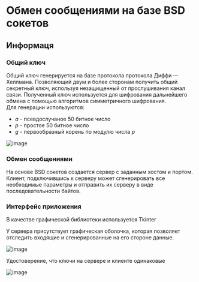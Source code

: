 # Обмен сообщениями на базе BSD сокетов

## Информаця
### Общий ключ
Общий ключ генерируется на базе протокола протокола Диффи — Хеллмана.
Позволяющий двум и более сторонам получить общий секретный ключ, используя незащищенный от прослушивания канал связи. 
Полученный ключ используется для шифрования дальнейшего обмена с помощью алгоритмов симметричного шифрования.<br>
Для генерации используются:
* *a* - псевдослучаное 50 битное число
* *p* - простое 50 битное число
* *g* - первообразный корень по модулю числа *p*

![image](https://user-images.githubusercontent.com/88139430/233656615-1fed30a0-2e82-4f2a-8608-e1302e2a5073.png)

### Обмен сообщениями
На основе BSD сокетов создается сервер с заданным хостом и портом. <br>
Клиент, подключившись к серверу может сгенерировать все необходимые параметры и отправить их серверу в виде последовательности байтов.


### Интерфейс приложения
В качестве графической библиотеки используется Tkinter

У сервера присутствует графическая оболочка, которая позволяет отследить входящие и сгенерированные на его стороне данные.

![image](https://user-images.githubusercontent.com/88139430/233660950-682ac6df-f95f-411a-a775-225c90e43613.png)

Удостоверение, что ключи на сервере и клиенте одинаковые

![image](https://user-images.githubusercontent.com/88139430/233657580-f02171ee-44a8-40f4-9139-db930eede8e9.png)



